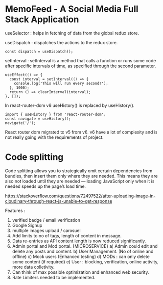 # MemoFeed - A Social Media Full Stack Application

useSelector : helps in fetching of data from the global redux store.

useDispatch : dispatches the actions to the redux store.

```
const dispatch = useDispatch();
```

setInterval : setInterval is a method that calls a function or runs some code after specific intervals of time, as specified through the second parameter.

```
useEffect(() => {
  const interval = setInterval(() => {
    console.log('This will run every second!');
  }, 1000);
  return () => clearInterval(interval);
}, []);
```

In react-router-dom v6 useHistory() is replaced by useHistory().

```
import { useHistory } from 'react-router-dom';
const navigate = useHistory();
navigate('/');
```

React router dom migrated to v5 from v6. v6 have a lot of complexity and is not really going with the requirements of project.


# Code splitting
Code splitting allows you to strategically omit certain dependencies from bundles, then insert them only where they are needed. This means they are also not loaded until they are needed — loading JavaScript only when it is needed speeds up the page’s load time.



https://stackoverflow.com/questions/72497522/after-uploading-image-in-cloudinary-through-react-js-unable-to-get-response


Features :
1) verified badge / email verification
2) Google Signup
3) multiple images upload / carosuel
4) Add limits to no of tags, length of content in message.
5) Data re-entries as API content length is now reduced significantly.
6) Admin portal and Mod portal. {MICROSERVICE} 
  a) Admin could edit and delete any posts and content.
  b) User Management. (No of online and offline)
  c) Mock users (Enhanced testing)
  d) MODs : can only delete some content (if required)
  e) User : blocking, verification, online activity, more data colletivity.
7) Can think of max possible optimization and enhanced web security.
8) Rate Limiters needed to be implemented.
